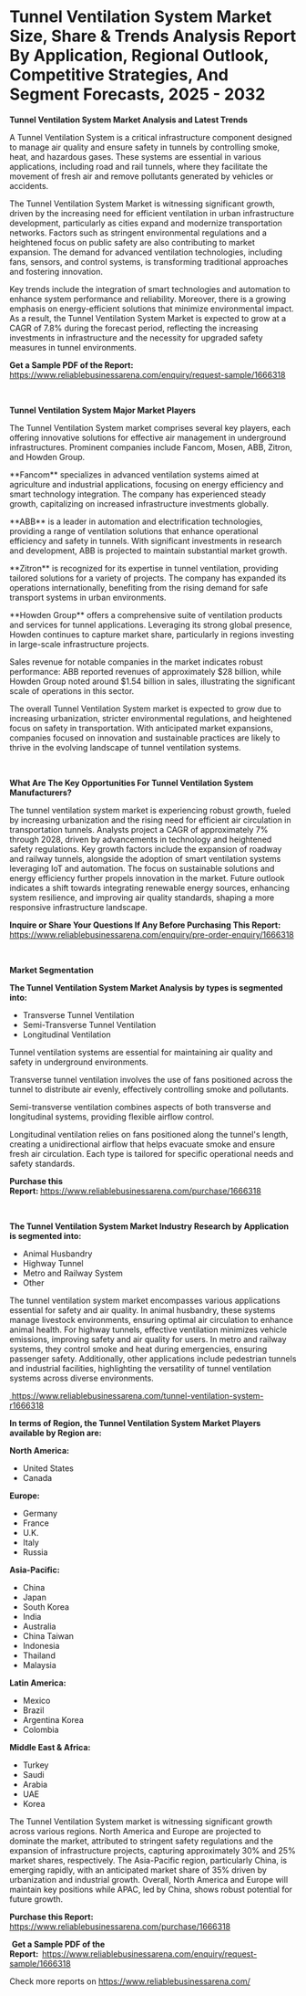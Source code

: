 <p><h1>Tunnel Ventilation System Market Size, Share & Trends Analysis Report By Application, Regional Outlook, Competitive Strategies, And Segment Forecasts, 2025 - 2032</h1></p><p><strong>Tunnel Ventilation System Market Analysis and Latest Trends</strong></p>
<p><p>A Tunnel Ventilation System is a critical infrastructure component designed to manage air quality and ensure safety in tunnels by controlling smoke, heat, and hazardous gases. These systems are essential in various applications, including road and rail tunnels, where they facilitate the movement of fresh air and remove pollutants generated by vehicles or accidents.</p><p>The Tunnel Ventilation System Market is witnessing significant growth, driven by the increasing need for efficient ventilation in urban infrastructure development, particularly as cities expand and modernize transportation networks. Factors such as stringent environmental regulations and a heightened focus on public safety are also contributing to market expansion. The demand for advanced ventilation technologies, including fans, sensors, and control systems, is transforming traditional approaches and fostering innovation.</p><p>Key trends include the integration of smart technologies and automation to enhance system performance and reliability. Moreover, there is a growing emphasis on energy-efficient solutions that minimize environmental impact. As a result, the Tunnel Ventilation System Market is expected to grow at a CAGR of 7.8% during the forecast period, reflecting the increasing investments in infrastructure and the necessity for upgraded safety measures in tunnel environments.</p></p>
<p><strong>Get a Sample PDF of the Report:&nbsp;</strong> <a href="https://www.reliablebusinessarena.com/enquiry/request-sample/1666318?utm_campaign=1420&utm_medium=2&utm_source=Github&utm_content=ia&utm_term=23022025&utm_id=tunnel-ventilation-system">https://www.reliablebusinessarena.com/enquiry/request-sample/1666318</a></p>
<p>&nbsp;</p>
<p><strong>Tunnel Ventilation System Major Market Players</strong></p>
<p><p>The Tunnel Ventilation System market comprises several key players, each offering innovative solutions for effective air management in underground infrastructures. Prominent companies include Fancom, Mosen, ABB, Zitron, and Howden Group.</p><p>**Fancom** specializes in advanced ventilation systems aimed at agriculture and industrial applications, focusing on energy efficiency and smart technology integration. The company has experienced steady growth, capitalizing on increased infrastructure investments globally.</p><p>**ABB** is a leader in automation and electrification technologies, providing a range of ventilation solutions that enhance operational efficiency and safety in tunnels. With significant investments in research and development, ABB is projected to maintain substantial market growth.</p><p>**Zitron** is recognized for its expertise in tunnel ventilation, providing tailored solutions for a variety of projects. The company has expanded its operations internationally, benefiting from the rising demand for safe transport systems in urban environments.</p><p>**Howden Group** offers a comprehensive suite of ventilation products and services for tunnel applications. Leveraging its strong global presence, Howden continues to capture market share, particularly in regions investing in large-scale infrastructure projects.</p><p>Sales revenue for notable companies in the market indicates robust performance: ABB reported revenues of approximately $28 billion, while Howden Group noted around $1.54 billion in sales, illustrating the significant scale of operations in this sector.</p><p>The overall Tunnel Ventilation System market is expected to grow due to increasing urbanization, stricter environmental regulations, and heightened focus on safety in transportation. With anticipated market expansions, companies focused on innovation and sustainable practices are likely to thrive in the evolving landscape of tunnel ventilation systems.</p></p>
<p>&nbsp;</p>
<p><strong>What Are The Key Opportunities For Tunnel Ventilation System Manufacturers?</strong></p>
<p><p>The tunnel ventilation system market is experiencing robust growth, fueled by increasing urbanization and the rising need for efficient air circulation in transportation tunnels. Analysts project a CAGR of approximately 7% through 2028, driven by advancements in technology and heightened safety regulations. Key growth factors include the expansion of roadway and railway tunnels, alongside the adoption of smart ventilation systems leveraging IoT and automation. The focus on sustainable solutions and energy efficiency further propels innovation in the market. Future outlook indicates a shift towards integrating renewable energy sources, enhancing system resilience, and improving air quality standards, shaping a more responsive infrastructure landscape.</p></p>
<p><strong>Inquire or Share Your Questions If Any Before Purchasing This Report:</strong> <a href="https://www.reliablebusinessarena.com/enquiry/pre-order-enquiry/1666318?utm_campaign=1420&utm_medium=2&utm_source=Github&utm_content=ia&utm_term=23022025&utm_id=tunnel-ventilation-system">https://www.reliablebusinessarena.com/enquiry/pre-order-enquiry/1666318</a></p>
<p>&nbsp;</p>
<p><strong>Market Segmentation</strong></p>
<p><strong>The Tunnel Ventilation System Market Analysis by types is segmented into:</strong></p>
<p><ul><li>Transverse Tunnel Ventilation</li><li>Semi-Transverse Tunnel Ventilation</li><li>Longitudinal Ventilation</li></ul></p>
<p><p>Tunnel ventilation systems are essential for maintaining air quality and safety in underground environments. </p><p>Transverse tunnel ventilation involves the use of fans positioned across the tunnel to distribute air evenly, effectively controlling smoke and pollutants. </p><p>Semi-transverse ventilation combines aspects of both transverse and longitudinal systems, providing flexible airflow control. </p><p>Longitudinal ventilation relies on fans positioned along the tunnel's length, creating a unidirectional airflow that helps evacuate smoke and ensure fresh air circulation. Each type is tailored for specific operational needs and safety standards.</p></p>
<p><strong>Purchase this Report:&nbsp;</strong><a href="https://www.reliablebusinessarena.com/purchase/1666318?utm_campaign=1420&utm_medium=2&utm_source=Github&utm_content=ia&utm_term=23022025&utm_id=tunnel-ventilation-system">https://www.reliablebusinessarena.com/purchase/1666318</a></p>
<p>&nbsp;</p>
<p><strong>The Tunnel Ventilation System Market Industry Research by Application is segmented into:</strong></p>
<p><ul><li>Animal Husbandry</li><li>Highway Tunnel</li><li>Metro and Railway System</li><li>Other</li></ul></p>
<p><p>The tunnel ventilation system market encompasses various applications essential for safety and air quality. In animal husbandry, these systems manage livestock environments, ensuring optimal air circulation to enhance animal health. For highway tunnels, effective ventilation minimizes vehicle emissions, improving safety and air quality for users. In metro and railway systems, they control smoke and heat during emergencies, ensuring passenger safety. Additionally, other applications include pedestrian tunnels and industrial facilities, highlighting the versatility of tunnel ventilation systems across diverse environments.</p></p>
<p><a href="https://www.reliablebusinessarena.com/tunnel-ventilation-system-r1666318?utm_campaign=1420&utm_medium=2&utm_source=Github&utm_content=ia&utm_term=23022025&utm_id=tunnel-ventilation-system">&nbsp;https://www.reliablebusinessarena.com/tunnel-ventilation-system-r1666318</a></p>
<p><strong>In terms of Region, the Tunnel Ventilation System Market Players available by Region are:</strong></p>
<p>
    <p> <strong> North America: </strong>
        <ul>
            <li>United States</li>
            <li>Canada</li>
        </ul>
        </p> 
    <p> <strong> Europe: </strong>
        <ul>
            <li>Germany</li>
            <li>France</li>
            <li>U.K.</li>
            <li>Italy</li>
            <li>Russia</li>
        </ul>
        </p> 
    <p> <strong> Asia-Pacific: </strong>
        <ul>
            <li>China</li>
            <li>Japan</li>
            <li>South Korea</li>
            <li>India</li>
            <li>Australia</li>
            <li>China Taiwan</li>
            <li>Indonesia</li>
            <li>Thailand</li>
            <li>Malaysia</li>
        </ul>
        </p> 
    <p> <strong> Latin America: </strong>
        <ul>
            <li>Mexico</li>
            <li>Brazil</li>
            <li>Argentina Korea</li>
            <li>Colombia</li>
        </ul>
        </p> 
    <p> <strong> Middle East & Africa: </strong>
        <ul>
            <li>Turkey</li>
            <li>Saudi</li>
            <li>Arabia</li>
            <li>UAE</li>
            <li>Korea</li>
        </ul>
    </p>
    </p>
<p><p>The Tunnel Ventilation System market is witnessing significant growth across various regions. North America and Europe are projected to dominate the market, attributed to stringent safety regulations and the expansion of infrastructure projects, capturing approximately 30% and 25% market shares, respectively. The Asia-Pacific region, particularly China, is emerging rapidly, with an anticipated market share of 35% driven by urbanization and industrial growth. Overall, North America and Europe will maintain key positions while APAC, led by China, shows robust potential for future growth.</p></p>
<p><strong>Purchase this Report: </strong><a href="https://www.reliablebusinessarena.com/purchase/1666318?utm_campaign=1420&utm_medium=2&utm_source=Github&utm_content=ia&utm_term=23022025&utm_id=tunnel-ventilation-system">https://www.reliablebusinessarena.com/purchase/1666318</a></p>
<p>&nbsp;<strong>Get a Sample PDF of the Report:&nbsp;&nbsp;</strong><a href="https://www.reliablebusinessarena.com/enquiry/request-sample/1666318?utm_campaign=1420&utm_medium=2&utm_source=Github&utm_content=ia&utm_term=23022025&utm_id=tunnel-ventilation-system">https://www.reliablebusinessarena.com/enquiry/request-sample/1666318</a></p>
<p><strong></strong></p>
<p>Check more reports on <a href="https://www.reliablebusinessarena.com/?utm_campaign=1420&utm_medium=2&utm_source=Github&utm_content=ia&utm_term=23022025&utm_id=tunnel-ventilation-system">https://www.reliablebusinessarena.com/</a></p>